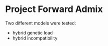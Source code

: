# Project Forward Admix

Two different models were tested:
- hybrid genetic load
- hybrid incompatibility